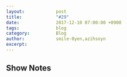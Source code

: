 ```yaml
---
layout:            post
title:             "#29"
date:              2017-12-10 07:00:00 +0900
tags:              blog
category:          Blog
author:            smile-0yen,azihsoyn
excerpt:           
---
```


## Show Notes
